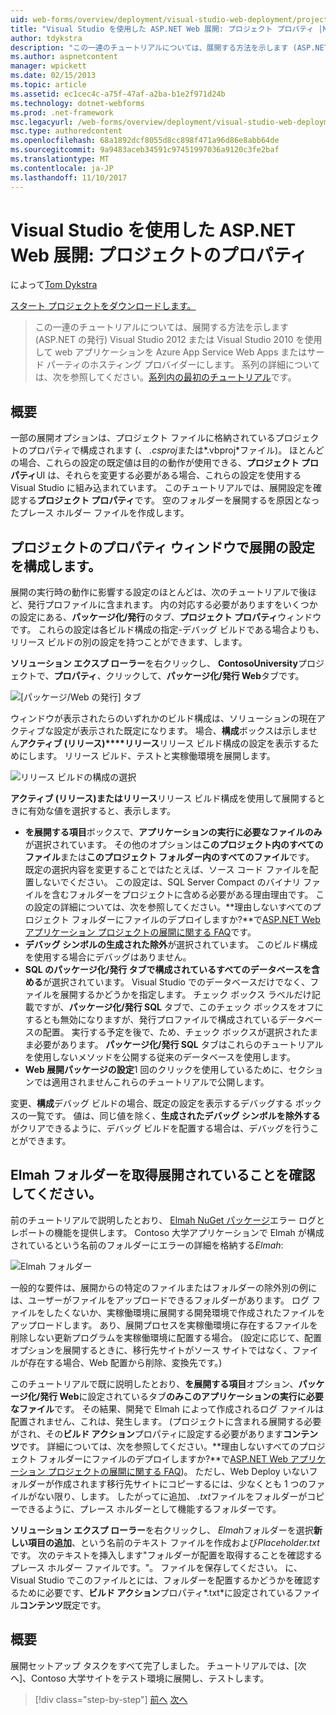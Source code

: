 ```yaml
---
uid: web-forms/overview/deployment/visual-studio-web-deployment/project-properties
title: "Visual Studio を使用した ASP.NET Web 展開: プロジェクト プロパティ |Microsoft ドキュメント"
author: tdykstra
description: "この一連のチュートリアルについては、展開する方法を示します (ASP.NET の発行) を使用して web アプリケーションを Azure App Service Web Apps またはサード パーティのホスティング プロバイダーにしています."
ms.author: aspnetcontent
manager: wpickett
ms.date: 02/15/2013
ms.topic: article
ms.assetid: ec1cec4c-a75f-47af-a2ba-b1e2f971d24b
ms.technology: dotnet-webforms
ms.prod: .net-framework
msc.legacyurl: /web-forms/overview/deployment/visual-studio-web-deployment/project-properties
msc.type: authoredcontent
ms.openlocfilehash: 68a1892dcf8055d8cc898f471a96d86e8abb64de
ms.sourcegitcommit: 9a9483aceb34591c97451997036a9120c3fe2baf
ms.translationtype: MT
ms.contentlocale: ja-JP
ms.lasthandoff: 11/10/2017
---
```

<a name="aspnet-web-deployment-using-visual-studio-project-properties"></a>Visual Studio を使用した ASP.NET Web 展開: プロジェクトのプロパティ
====================
によって[Tom Dykstra](https://github.com/tdykstra)

[スタート プロジェクトをダウンロードします。](http://go.microsoft.com/fwlink/p/?LinkId=282627)

> この一連のチュートリアルについては、展開する方法を示します (ASP.NET の発行) Visual Studio 2012 または Visual Studio 2010 を使用して web アプリケーションを Azure App Service Web Apps またはサード パーティのホスティング プロバイダーにします。 系列の詳細については、次を参照してください。[系列内の最初のチュートリアル](introduction.md)です。


## <a name="overview"></a>概要

一部の展開オプションは、プロジェクト ファイルに格納されているプロジェクトのプロパティで構成されます (、 *.csproj*または*.vbproj*ファイル)。 ほとんどの場合、これらの設定の既定値は目的の動作が使用できる、**プロジェクト プロパティ**UI は、それらを変更する必要がある場合、これらの設定を使用する Visual Studio に組み込まれています。 このチュートリアルでは、展開設定を確認する**プロジェクト プロパティ**です。 空のフォルダーを展開するを原因となったプレース ホルダー ファイルを作成します。

## <a name="configure-deployment-settings-in-the-project-properties-window"></a>プロジェクトのプロパティ ウィンドウで展開の設定を構成します。

展開の実行時の動作に影響する設定のほとんどは、次のチュートリアルで後ほど、発行プロファイルに含まれます。 内の対応する必要がありますをいくつかの設定にある、**パッケージ化/発行**のタブ、**プロジェクト プロパティ**ウィンドウです。 これらの設定は各ビルド構成の指定-デバッグ ビルドである場合よりも、リリース ビルドの別の設定を持つことができます、します。

**ソリューション エクスプ ローラー**を右クリックし、 **ContosoUniversity**プロジェクトで、**プロパティ**、クリックして、**パッケージ化/発行 Web**タブです。

![[パッケージ/Web の発行] タブ](project-properties/_static/image1.png)

ウィンドウが表示されたらのいずれかのビルド構成は、ソリューションの現在アクティブな設定が表示された既定になります。 場合、**構成**ボックスは示しません**アクティブ (リリース)****リリース**リリース ビルド構成の設定を表示するためにします。 リリース ビルド、テストと実稼働環境を展開します。

![リリース ビルドの構成の選択](project-properties/_static/image2.png)

**アクティブ (リリース)**または**リリース**リリース ビルド構成を使用して展開するときに有効な値を選択すると、表示します。

- **を展開する項目**ボックスで、**アプリケーションの実行に必要なファイルのみ**が選択されています。 その他のオプションは**このプロジェクト内のすべてのファイル**または**このプロジェクト フォルダー内のすべてのファイル**です。 既定の選択内容を変更することではたとえば、ソース コード ファイルを配置しないでください。 この設定は、SQL Server Compact のバイナリ ファイルを含むフォルダーをプロジェクトに含める必要がある理由理由です。 この設定の詳細については、次を参照してください。**理由しないすべてのプロジェクト フォルダーにファイルのデプロイしますか?**で[ASP.NET Web アプリケーション プロジェクトの展開に関する FAQ](https://msdn.microsoft.com/en-us/library/ee942158.aspx)です。
- **デバッグ シンボルの生成された除外**が選択されています。 このビルド構成を使用する場合にデバッグはありません。
- **SQL のパッケージ化/発行 タブで構成されているすべてのデータベースを含める**が選択されています。 Visual Studio でのデータベースだけでなく、ファイルを展開するかどうかを指定します。 チェック ボックス ラベルだけ記載ですが、**パッケージ化/発行 SQL**  タブで、このチェック ボックスをオフにするとも無効になりますが、発行プロファイルで構成されているデータベースの配置。 実行する予定を後で、ため、チェック ボックスが選択されたまま必要があります。 **パッケージ化/発行 SQL**  タブはこれらのチュートリアルを使用しないメソッドを公開する従来のデータベースを使用します。
- **Web 展開パッケージの設定**1 回のクリックを使用しているために、セクションでは適用されませんこれらのチュートリアルで公開します。

変更、**構成**デバッグ ビルドの場合、既定の設定を表示するデバッグする ボックスの一覧です。 値は、同じ値を除く、**生成されたデバッグ シンボルを除外する**がクリアできるように、デバッグ ビルドを配置する場合は、デバッグを行うことができます。

## <a name="make-sure-that-the-elmah-folder-gets-deployed"></a>Elmah フォルダーを取得展開されていることを確認してください。

前のチュートリアルで説明したとおり、 [Elmah NuGet パッケージ](http://www.hanselman.com/blog/NuGetPackageOfTheWeek7ELMAHErrorLoggingModulesAndHandlersWithSQLServerCompact.aspx)エラー ログとレポートの機能を提供します。 Contoso 大学アプリケーションで Elmah が構成されているという名前のフォルダーにエラーの詳細を格納する*Elmah*:

![Elmah フォルダー](project-properties/_static/image3.png)

一般的な要件は、展開からの特定のファイルまたはフォルダーの除外別の例には、ユーザーがファイルをアップロードできるフォルダーがあります。 ログ ファイルをしたくないか、実稼働環境に展開する開発環境で作成されたファイルをアップロードします。 あり、展開プロセスを実稼働環境に存在するファイルを削除しない更新プログラムを実稼働環境に配置する場合。 (設定に応じて、配置オプションを展開するときに、移行先サイトがソース サイトではなく、ファイルが存在する場合、Web 配置から削除、変換先です。)

このチュートリアルで既に説明したとおり、**を展開する項目**オプション、**パッケージ化/発行 Web**に設定されているタブ**のみこのアプリケーションの実行に必要なファイル**です。 その結果、開発で Elmah によって作成されるログ ファイルは配置されません、これは、発生します。 (プロジェクトに含まれる展開する必要がされ、その**ビルド アクション**プロパティに設定する必要があります**コンテンツ**です。 詳細については、次を参照してください。**理由しないすべてのプロジェクト フォルダーにファイルのデプロイしますか?**で[ASP.NET Web アプリケーション プロジェクトの展開に関する FAQ](https://msdn.microsoft.com/en-us/library/ee942158.aspx))。 ただし、Web Deploy いないフォルダーが作成されます移行先サイトにコピーするには、少なくとも 1 つのファイルがない限り、します。 したがってに追加、 *.txt*ファイルをフォルダーがコピーできるように、プレース ホルダーとして機能するフォルダーです。

**ソリューション エクスプ ローラー**を右クリックし、 *Elmah*フォルダーを選択**新しい項目の追加**、という名前のテキスト ファイルを作成および*Placeholder.txt*です。 次のテキストを挿入します"フォルダーが配置を取得することを確認するプレース ホルダー ファイルです。"。 ファイルを保存してください。 に、Visual Studio でこのファイルとには、フォルダーを配置するかどうかを確認するために必要です、**ビルド アクション**プロパティ*.txt*に設定されているファイル**コンテンツ**既定です。

## <a name="summary"></a>概要

展開セットアップ タスクをすべて完了しました。 チュートリアルでは、[次へ]、Contoso 大学サイトをテスト環境に展開し、テストします。

>[!div class="step-by-step"]
[前へ](web-config-transformations.md)
[次へ](deploying-to-iis.md)
